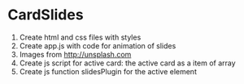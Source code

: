 # CardSlides

1. Create html and css files with styles
2. Create app.js with code for animation of slides
3. Images from http://unsplash.com
4. Create js script for active card: the active card as a item of array
5. Create js function slidesPlugin for the active element